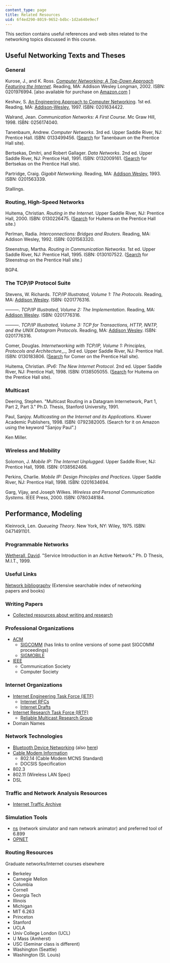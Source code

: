 ```yaml
---
content_type: page
title: Related Resources
uid: 6f4ed290-8019-9652-bdbc-1d2a640e9ecf
---
```


This section contains useful references and web sites related to the networking topics discussed in this course.

Useful Networking Texts and Theses
----------------------------------

### General

Kurose, J., and K. Ross. [_Computer Networking: A Top-Down Approach Featuring the Internet_](http://wps.aw.com/aw_kurose_network_2/). Reading, MA: Addison Wesley Longman, 2002. ISBN: 0201976994. \[also available for purchase on [Amazon.com](http://www.amazon.com/exec/obidos/ASIN/0201976994#/ref=nosim/mitopencourse-20) \]

Keshav, S. [An Engineering Approach to Computer Networking](http://www.cs.cornell.edu/home/skeshav/book/slides/). 1st ed. Reading, MA: [Addison-Wesley](http://www.cs.cornell.edu/home/skeshav/book/slides/), 1997. ISBN: 0201634422.

Walrand, Jean. _Communication Networks: A First Course_. Mc Graw Hill, 1998. ISBN: 0256174040.

Tanenbaum, Andrew. _Computer Networks_. 3rd ed. Upper Saddle River, NJ: Prentice Hall. ISBN: 0133499456. ([Search](http://vig.prenhall.com/search) for Tanenbaum on the Prentice Hall site).

Bertsekas, Dmitri, and Robert Gallager. _Data Networks_. 2nd ed. Upper Saddle River, NJ: Prentice Hall, 1991. ISBN: 0132009161. ([Search](http://vig.prenhall.com/search) for Bertsekas on the Prentice Hall site).

Partridge, Craig. _Gigabit Networking_. Reading, MA: [Addison Wesley](http://www.awprofessional.com/catalog/product.asp?product_id={9D5D6C5C-8469-431C-BFBA-09B716BBC870}), 1993. ISBN: 0201563339.

Stallings.

### Routing, High-Speed Networks

Huitema, Christian. _Routing in the Internet_. Upper Saddle River, NJ: Prentice Hall, 2000. ISBN: 0130226475. ([Search](http://vig.prenhall.com/search) for Huitema on the Prentice Hall site.)

Perlman, Radia. _Interconnections: Bridges and Routers_. Reading, MA: Addison Wesley, 1992. ISBN: 0201563320.

Steenstrup, Martha. _Routing in Communication Networks_. 1st ed. Upper Saddle River, NJ: Prentice Hall, 1995. ISBN: 0130107522. ([Search](http://vig.prenhall.com/search) for Steenstrup on the Prentice Hall site.)

BGP4.

### The TCP/IP Protocol Suite

Stevens, W. Richards. _TCP/IP Illustrated, Volume 1: The Protocols_. Reading, MA: [Addison Wesley](http://www.awprofessional.com/catalog/product.asp?product_id={77AE61E3-FBC0-4EB3-ACEE-C3AD04B3A0D6}). ISBN: 0201776316.

———. _TCP/IP Illustrated, Volume 2: The Implementation_. Reading, MA: [Addison Wesley](http://www.awprofessional.com/catalog/product.asp?product_id={77AE61E3-FBC0-4EB3-ACEE-C3AD04B3A0D6}). ISBN: 0201776316.

———. _TCP/IP Illustrated, Volume 3: TCP for Transactions, HTTP, NNTP, and the UNIX Datagram Protocols_. Reading, MA: [Addison Wesley](http://www.awprofessional.com/catalog/product.asp?product_id={77AE61E3-FBC0-4EB3-ACEE-C3AD04B3A0D6}). ISBN: 0201776316.

Comer, Douglas. _Internetworking with TCP/IP, Volume 1: Principles, Protocols and Architecture__._ 3rd ed. Upper Saddle River, NJ: Prentice Hall. ISBN: 0130183806. ([Search](http://vig.prenhall.com/search) for Comer on the Prentice Hall site).

Huitema, Christian. _IPv6: The New Internet Protocol_. 2nd ed. Upper Saddle River, NJ: Prentice Hall, 1998. ISBN: 0138505055. ([Search](http://vig.prenhall.com/search) for Huitema on the Prentice Hall site).

### Multicast

Deering, Stephen. "Multicast Routing in a Datagram Internetwork, Part 1, Part 2, Part 3." Ph.D. Thesis, Stanford University, 1991.

Paul, Sanjoy. _Multicasting on the Internet and its Applications_. Kluwer Academic Publishers, 1998. ISBN: 0792382005. (Search for it on Amazon using the keyword "Sanjoy Paul".)

Ken Miller.

### Wireless and Mobility

Solomon, J. _Mobile IP: The Internet Unplugged_. Upper Saddle River, NJ: Prentice Hall, 1998. ISBN: 0138562466.

Perkins, Charlie. _Mobile IP: Design Principles and Practices_. Upper Saddle River, NJ: Prentice Hall, 1998. ISBN: 0201634694.

Garg, Vijay, and Joseph Wilkes. _Wireless and Personal Communication Systems_. IEEE Press, 2000. ISBN: 0780348184.

Performance, Modeling
---------------------

Kleinrock, Len. _Queueing Theory_. New York, NY: Wiley, 1975. ISBN: 0471491101.

### Programmable Networks

[Wetherall, David](http://djw.cs.washington.edu//). "Service Introduction in an Active Network." Ph. D Thesis, M.I.T., 1999.

### Useful Links

[Network bibliography](http://www.cs.columbia.edu/~hgs/netbib/) (Extensive searchable index of networking papers and books)

### Writing Papers

*   [Collected resources about writing and research](http://www-2.cs.cmu.edu/afs/cs.cmu.edu/user/mleone/web/how-to.html)

### Professional Organizations

*   [ACM](http://www.acm.org/)
    *   [SIGCOMM](http://www.acm.org/sigcomm/) (has links to online versions of some past SIGCOMM proceedings)
    *   [SIGMOBILE](http://www.acm.org/sigmobile/)
*   [IEEE](http://www.ieee.org/portal/index.jsp)
    *   Communication Society
    *   Computer Society

### Internet Organizations

*   [Internet Engineering Task Force (IETF)](http://www.ietf.org/)
    *   [Internet RFCs](http://www.ietf.org/rfc.html)
    *   [Internet Drafts](http://www.ietf.org/ID.html)
*   [Internet Research Task Force (IRTF)](http://www.irtf.org/)
    *   [Reliable Multicast Research Group](http://irtf.org/concluded/rmrg)
*   Domain Names

### Network Technologies

*   [Bluetooth Device Networking](http://www.bluetooth.com/) (also [here](https://www.bluetooth.org/))
*   [Cable Modem Information](http://www.cablelabs.com/)
    *   802.14 (Cable Modem MCNS Standard)
    *   DOCSIS Specification
*   802.3
*   802.11 (Wireless LAN Spec)
*   DSL

### Traffic and Network Analysis Resources

*   [Internet Traffic Archive](http://ita.ee.lbl.gov/)

### Simulation Tools

*   [ns](http://www.isi.edu/nsnam/ns/) (network simulator and nam network animator) and preferred tool of 6.899
*   [OPNET](http://www.opnet.com/) 

### Routing Resources

Graduate networks/Internet courses elsewhere

*   Berkeley
*   Carnegie Mellon
*   Columbia
*   Cornell
*   Georgia Tech
*   Illinois
*   Michigan
*   MIT 6.263
*   Princeton
*   Stanford
*   UCLA
*   Univ College London (UCL)
*   U Mass (Amherst)
*   USC (Seminar class is different)
*   Washington (Seattle)
*   Washington (St. Louis)